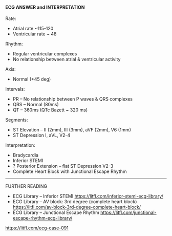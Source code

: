 #### ECG ANSWER and INTERPRETATION

Rate:
* Atrial rate ~115-120 
* Ventricular rate ~ 48 

Rhythm:
* Regular ventricular complexes 
* No relationship between atrial & ventricular activity 

Axis:
* Normal (+45 deg) 

Intervals:
* PR – No relationship between P waves & QRS complexes 
* QRS – Normal (80ms) 
* QT – 360ms (QTc Bazett ~ 320 ms) 

Segments:
* ST Elevation – II (2mm), III (3mm), aVF (2mm), V6 (1mm) 
* ST Depression I, aVL, V2-4 

Interpretation:
* Bradycardia 
* Inferior STEMI 
* ? Posterior Extension – flat ST Depression V2-3 
* Complete Heart Block with Junctional Escape Rhythm 

---------------

FURTHER READING
* ECG Library – Inferior STEMI <https://litfl.com/inferior-stemi-ecg-library/>
* ECG Library – AV block: 3rd degree (complete heart block) <https://litfl.com/av-block-3rd-degree-complete-heart-block/>
* ECG Library – Junctional Escape Rhythm <https://litfl.com/junctional-escape-rhythm-ecg-library/>

<https://litfl.com/ecg-case-091>